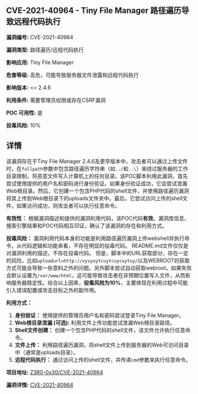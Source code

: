 ## CVE-2021-40964 - Tiny File Manager 路径遍历导致远程代码执行

**漏洞编号:** CVE-2021-40964

**漏洞类型:** 路径遍历/远程代码执行

**影响应用:** Tiny File Manager

**危害等级:** 高危，可能导致服务器文件泄露和远程代码执行

**影响版本:** <= 2.4.6

**利用条件:** 需要管理员权限或存在CSRF漏洞

**POC 可用性:** 是

**投毒风险:** 10%

## 详情

该漏洞存在于Tiny File Manager 2.4.6及更早版本中。攻击者可以通过上传文件时，在`fullpath`参数中包含路径遍历字符串（如`../`和`..\`）来绕过服务器的工作目录限制，将恶意文件写入计算机上的任何目录。该POC脚本利用此漏洞，首先尝试使用提供的用户名和密码进行身份验证。如果身份验证成功，它会尝试泄漏Web根目录。然后，它创建一个包含PHP代码的shell文件，并使用路径遍历漏洞将其上传到Web根目录下的uploads文件夹中。最后，它尝试访问上传的shell文件，如果访问成功，则攻击者可以执行任意命令。 

**有效性：** 根据漏洞描述和提供的漏洞利用代码，该POC代码**有效**。漏洞库信息、搜索引擎结果和POC代码相互印证，确认了该漏洞的存在和利用方式。

**投毒风险：** 漏洞利用代码本身的功能是利用路径遍历漏洞上传webshell并执行命令，从代码逻辑和功能来看，不存在明显的投毒代码。
README.md文件仅仅是对漏洞利用的描述，不存在投毒代码。
但是，脚本中的URL获取部分，存在一定的风险，比如`uploadurl=http://vyvyuytcuytcuycuytuy/`以及WEBROOT的获取方式可能会导致一些意料之外的问题。另外脚本尝试自动获取webroot，如果失败会默认设置为`/var/www/html`，这可能导致攻击者在非预期位置写入文件，从而影响服务器稳定性。综合以上因素，**投毒风险为10%**，主要体现在利用过程中可能引入错误配置或攻击目标之外的副作用。

**利用方式：** 
1.  **身份验证：** 使用提供的管理员用户名和密码尝试登录Tiny File Manager。
2.  **Web根目录泄漏 (可选):** 利用文件上传功能尝试泄漏Web根目录路径。
3.  **Shell文件创建：** 创建一个包含PHP代码的shell文件，该文件允许执行任意命令。
4.  **文件上传：**  利用路径遍历漏洞，将shell文件上传到服务器的Web可访问目录中（通常是uploads目录）。
5.  **远程代码执行：**  通过访问上传的shell文件，并传递`cmd`参数来执行任意命令。

**项目地址:** [Z3R0-0x30/CVE-2021-40964](https://github.com/Z3R0-0x30/CVE-2021-40964)

**漏洞详情:** [CVE-2021-40964](https://nvd.nist.gov/vuln/detail/CVE-2021-40964)